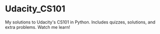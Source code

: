 # Udacity_CS101
My solutions to Udacity's CS101 in Python. Includes quizzes, solutions, and extra problems. Watch me learn!
